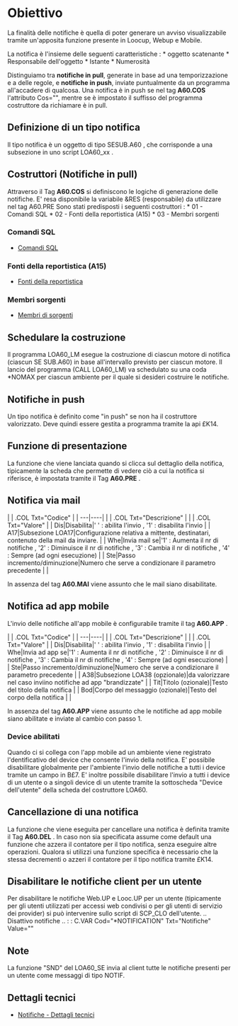 # Obiettivo
La finalità delle notifiche è quella di poter generare un avviso visualizzabile tramite un'apposita funzione presente in Loocup, Webup e Mobile.

La notifica è l'insieme delle seguenti caratteristiche : 
\* oggetto scatenante
\* Responsabile dell'oggetto
\* Istante
\* Numerosità

Distinguiamo tra **notifiche in pull**, generate in base ad una temporizzazione e a delle regole, e **notifiche in push**, inviate puntualmente da un programma all'accadere di qualcosa.
Una notifica è in push se nel tag **A60.COS** l'attributo Cos="", mentre se è impostato il suffisso del programma costruttore da richiamare è in pull.

## Definizione di un tipo notifica
Il tipo notifica è un oggetto di tipo SESUB.A60 ,  che corrisponde a una subsezione in uno script LOA60_xx .

## Costruttori (Notifiche in pull)
Attraverso il Tag **A60.COS** si definiscono le logiche di generazione delle notifiche.
E' resa disponibile la variabile &RES (responsabile) da utilizzare nel tag A60.PRE
Sono stati predisposti i seguenti costruttori : 
\* 01 - Comandi SQL
\* 02 - Fonti della reportistica (A15)
\* 03 - Membri sorgenti

### Comandi SQL
- [Comandi SQL](Sorgenti/DOC/TA/B£AMO/LOA60_01)

### Fonti della reportistica (A15)
- [Fonti della reportistica](Sorgenti/DOC/TA/B£AMO/LOA60_02)

### Membri sorgenti
- [Membri di sorgenti](Sorgenti/DOC/TA/B£AMO/LOA60_03)

## Schedulare la costruzione
Il programma LOA60_LM esegue la costruzione di ciascun motore di notifica (ciascun SE SUB.A60) in base all'intervallo previsto per ciascun motore.
Il lancio del programma (CALL LOA60_LM) va schedulato su una coda \*NOMAX per ciascun ambiente per il quale si desideri costruire le notifiche.

## Notifiche in push
Un tipo notifica è definito come "in push" se non ha il costruttore valorizzato.
Deve quindi essere gestita a programma tramite la api £K14.

## Funzione di presentazione
La funzione che viene lanciata quando si clicca sul dettaglio della notifica, tipicamente la scheda che permette di vedere ciò a cui la notifica si riferisce, è impostata tramite il Tag **A60.PRE** .

## Notifica via mail


| 
| .COL Txt="Codice" |
| ---|----|
| 
| .COL Txt="Descrizione" |
| 
| .COL Txt="Valore" |
| Dis|Disabilita|' ' :  abilita l'invio , '1' :  disabilita l'invio |
| A17|Subsezione LOA17|Configurazione relativa a mittente, destinatari, contenuto della mail da inviare. |
| Whe|Invia mail se|'1' :  Aumenta il nr di notifiche , '2' :  Diminuisce il nr di notifiche , '3' :  Cambia il nr di notifiche , '4' :  Sempre (ad ogni esecuzione) |
| Ste|Passo incremento/diminuzione|Numero che serve a condizionare il parametro precedente |
| 


In assenza del tag **A60.MAI** viene assunto che le mail siano disabilitate.

## Notifica ad app mobile
L'invio delle notifiche all'app mobile è configurabile tramite il tag **A60.APP** .


| 
| .COL Txt="Codice" |
| ---|----|
| 
| .COL Txt="Descrizione" |
| 
| .COL Txt="Valore" |
| Dis|Disabilita|' ' :  abilita l'invio , '1' :  disabilita l'invio |
| Whe|Invia ad app se|'1' :  Aumenta il nr di notifiche , '2' :  Diminuisce il nr di notifiche , '3' :  Cambia il nr di notifiche , '4' :  Sempre (ad ogni esecuzione) |
| Ste|Passo incremento/diminuzione|Numero che serve a condizionare il parametro precedente |
| A38|Subsezione LOA38 (opzionale)|da valorizzare nel caso inviino notifiche ad app "brandizzate" |
| Tit|Titolo (ozionale)|Testo del titolo della notifica |
| Bod|Corpo del messaggio (ozionale)|Testo del corpo della notifica |
| 


In assenza del tag **A60.APP** viene assunto che le notifiche ad app mobile siano abilitate e inviate al cambio con passo 1.

### Device abilitati
Quando ci si collega con l'app mobile ad un ambiente viene registrato l'dentificativo del device che consente l'invio della notifica.
E' possibile disabilitare globalmente per l'ambiente l'invio delle notifiche a tutti i device tramite un campo in B£7.
E' inoltre possibile disabilitare l'invio a tutti i device di un utente o a singoli device di un utente tramite la sottoscheda "Device dell'utente" della scheda del costruttore LOA60.

## Cancellazione di una notifica
La funzione che viene eseguita per cancellare una notifica è definita tramite il Tag **A60.DEL** .
In caso non sia specificata assume come default una funzione che azzera il contatore per il tipo notifica, senza eseguire altre operazioni.
Qualora si utilizzi una funzione specifica è necessario che la stessa decrementi o azzeri il contatore per il tipo notifica tramite £K14.

## Disabilitare le notifiche client per un utente
Per disabilitare le notifiche Web.UP e Looc.UP per un utente (tipicamente per gli utenti utilizzati per accessi web condivisi o per gli utenti di servizio dei provider) si può intervenire sullo script di SCP_CLO dell'utente.
.. Disattivo notifiche
..  :  : C.VAR Cod="\*NOTIFICATION" Txt="Notifiche" Value=""

## Note
La funzione "SND" del LOA60_SE invia al client tutte le notifiche presenti per un utente come messaggi di tipo NOTIF.

## Dettagli tecnici
- [Notifiche - Dettagli tecnici](Sorgenti/DOC/TA/B£AMO/LOA60_SV)
